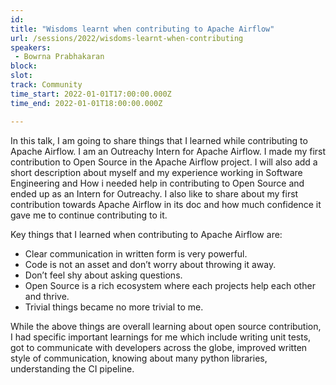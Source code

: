 ```yaml
---
id: 
title: "Wisdoms learnt when contributing to Apache Airflow"
url: /sessions/2022/wisdoms-learnt-when-contributing
speakers:
 - Bowrna Prabhakaran
block: 
slot: 
track: Community
time_start: 2022-01-01T17:00:00.000Z
time_end: 2022-01-01T18:00:00.000Z

---
```


In this talk, I am going to share things that I learned while contributing to Apache Airflow. I am an Outreachy Intern for Apache Airflow. I made my first contribution to Open Source in the Apache Airflow project. I will also add a short description about myself and my experience working in Software Engineering and How i needed help in contributing to Open Source and ended up as an Intern for Outreachy. I also like to share about my first contribution towards Apache Airflow in its doc and how much confidence it gave me to continue contributing to it.
 
Key things that I learned when contributing to Apache Airflow are: 
 * Clear communication in written form is very powerful.
 * Code is not an asset and don’t worry about throwing it away.
 * Don’t feel shy about asking questions.
 * Open Source is a rich ecosystem where each projects help each other and thrive. 
 * Trivial things became no more trivial to me. 
 
While the above things are overall learning about open source contribution, I had specific important learnings for me which include writing unit tests, got to communicate with developers across the globe, improved written style of communication, knowing about many python libraries, understanding the CI pipeline.